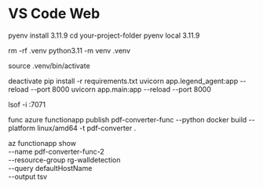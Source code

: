 # VS Code Web

pyenv install 3.11.9
cd your-project-folder
pyenv local 3.11.9

rm -rf .venv
python3.11 -m venv .venv

source .venv/bin/activate

deactivate
pip install -r requirements.txt
uvicorn app.legend_agent:app --reload --port 8000
uvicorn app.main:app --reload --port 8000

lsof -i :7071

func azure functionapp publish pdf-converter-func --python
docker build --platform linux/amd64 -t pdf-converter .

az functionapp show \
 --name pdf-converter-func-2 \
 --resource-group rg-walldetection \
 --query defaultHostName \
 --output tsv
